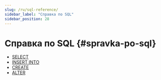 ```yaml
---
slug: /ru/sql-reference/
sidebar_label: "Справка по SQL"
sidebar_position: 28
---
```


# Справка по SQL {#spravka-po-sql}

-   [SELECT](statements/select/index.md)
-   [INSERT INTO](statements/insert-into.md)
-   [CREATE](statements/create/index.md)
-   [ALTER](statements/alter/index.md#query_language_queries_alter)
